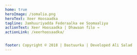 ```yaml
---
home: true
heroImage: /somalia.png
heroText: Xeer Hoosaadka
tagline: Jamhuuriyadda Federaalka ee Soomaaliya
actionText: Xeer Hoosaadka | Dhawaan filo →
actionLink: /xeerhoosaadka/


footer: Copyright © 2018 | Dastuurka | Developed Ali Salad
---
```

